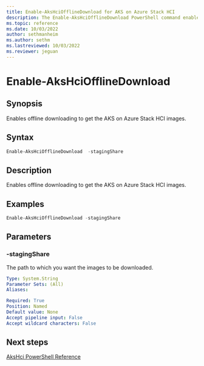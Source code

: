 ```yaml
---
title: Enable-AksHciOfflineDownload for AKS on Azure Stack HCI
description: The Enable-AksHciOfflineDownload PowerShell command enables offline downloading to get the AKS on Azure Stack HCI and Windows Server images.
ms.topic: reference
ms.date: 10/03/2022
author: sethmanheim
ms.author: sethm 
ms.lastreviewed: 10/03/2022
ms.reviewer: jeguan
---
```


# Enable-AksHciOfflineDownload

## Synopsis

Enables offline downloading to get the AKS on Azure Stack HCI images.

## Syntax

```powershell
Enable-AksHciOfflineDownload  -stagingShare
```

## Description

Enables offline downloading to get the AKS on Azure Stack HCI images.

## Examples

```PowerShell
Enable-AksHciOfflineDownload -stagingShare
```

## Parameters

### -stagingShare

The path to which you want the images to be downloaded.

```yaml
Type: System.String
Parameter Sets: (All)
Aliases:

Required: True
Position: Named
Default value: None
Accept pipeline input: False
Accept wildcard characters: False
```

## Next steps

[AksHci PowerShell Reference](index.md)
